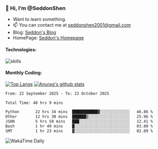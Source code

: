 ### 👋 Hi, I’m @SeddonShen
- Want to learn something.
- 📫 You can contact me at seddonshen2001@gmail.com
- Blog: [Seddon's Blog](https://seddonshen.github.io/)
- HomePage: [Seddon's Homepage](https://seddonshen.github.io/)

#### Technologies:

![skills](https://skillicons.dev/icons?i=scala,js,html,css,bootstrap,jquery,c,cpp,cloudflare,django,docker,flask,git,github,githubactions,linux,latex,mysql,nodejs,ps,php,pr,py,raspberrypi,redis,unreal,v,vscode,vue,bash)

#### Monthly Coding:
[![Top Langs](https://github-readme-stats.vercel.app/api/top-langs?username=seddonshen&show_icons=true&locale=en&layout=compact&hide=html&langs_count=8)](https://github.com/SeddonShen/)
[![Anurag's github stats](https://github-readme-stats.vercel.app/api?username=SeddonShen&count_private=true&show_icons=true)](https://github.com/anuraghazra/github-readme-stats)
<!--START_SECTION:waka-->

```txt
From: 22 September 2025 - To: 22 October 2025

Total Time: 48 hrs 9 mins

Python       22 hrs 34 mins  ███████████▓░░░░░░░░░░░░░   46.86 %
Other        12 hrs 30 mins  ██████▒░░░░░░░░░░░░░░░░░░   25.96 %
JSON         5 hrs 58 mins   ███░░░░░░░░░░░░░░░░░░░░░░   12.41 %
Bash         1 hr 49 mins    █░░░░░░░░░░░░░░░░░░░░░░░░   03.80 %
SMT          1 hr 23 mins    ▓░░░░░░░░░░░░░░░░░░░░░░░░   02.89 %
```

<!--END_SECTION:waka-->

![WakaTime Daily](https://wakatime.com/share/@seddon2001/61a7e342-5f12-4fea-bf92-1fac161e97d6.svg)
<!---
SeddonShen/SeddonShen is a ✨ special ✨ repository because its `README.md` (this file) appears on your GitHub profile.
You can click the Preview link to take a look at your changes.
--->
